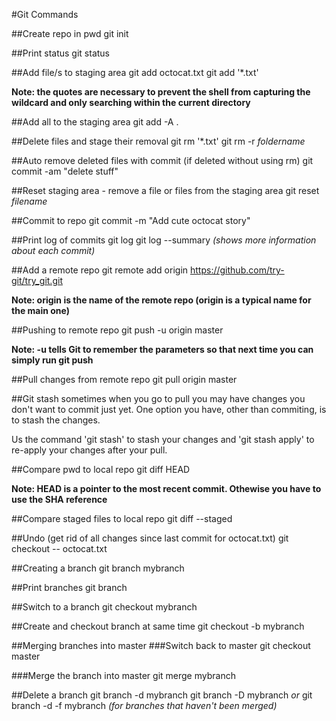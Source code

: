 #Git Commands

##Create repo in pwd
git init

##Print status
git status

##Add file/s to staging area
git add octocat.txt
git add '*.txt'

**Note: the quotes are necessary to prevent the shell from capturing the wildcard and only searching within the current directory**

##Add all to the staging area
git add -A .

##Delete files and stage their removal
git rm '*.txt'
git rm -r *foldername*

##Auto remove deleted files with commit (if deleted without using rm)
git commit -am "delete stuff"

##Reset staging area - remove a file or files from the staging area
git reset *filename*

##Commit to repo
git commit -m "Add cute octocat story"

##Print log of commits
git log
git log --summary *(shows more information about each commit)*


##Add a remote repo
git remote add origin https://github.com/try-git/try_git.git

**Note: origin is the name of the remote repo (origin is a typical name for the main one)**

##Pushing to remote repo
git push -u origin master

**Note: -u tells Git to remember the parameters so that next time you can simply run git push**

##Pull changes from remote repo
git pull origin master

##Git stash
sometimes when you go to pull you may have changes you don't want to commit just yet. One option you have, other than commiting, is to stash the changes.

Us the command 'git stash' to stash your changes and 'git stash apply' to re-apply your changes after your pull.

##Compare pwd to local repo
git diff HEAD

**Note: HEAD is a pointer to the most recent commit. Othewise you have to use the SHA reference**

##Compare staged files to local repo
git diff --staged

##Undo (get rid of all changes since last commit for octocat.txt)
git checkout -- octocat.txt

##Creating a branch
git branch mybranch

##Print branches
git branch

##Switch to a branch
git checkout mybranch

##Create and checkout branch at same time
git checkout -b mybranch

##Merging branches into master
###Switch back to master
git checkout master

###Merge the branch into master
git merge mybranch

##Delete a branch
git branch -d mybranch
git branch -D mybranch *or* git branch -d -f mybranch  *(for branches that haven't been merged)*

